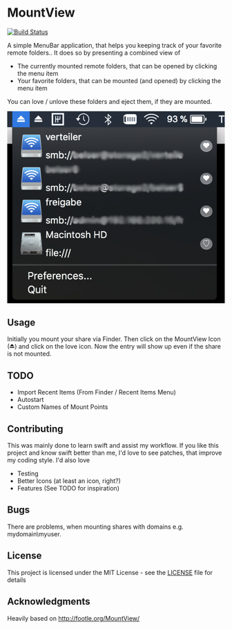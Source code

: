 # MountView

[![Build Status](https://travis-ci.org/boun/MountView.svg?branch=master)](https://travis-ci.org/boun/MountView)

A simple MenuBar application, that helps you keeping track of your favorite remote folders..
It does so by presenting a combined view of

* The currently mounted remote folders, that can be opened by clicking the menu item
* Your favorite folders, that can be mounted (and opened) by clicking the menu item

You can love / unlove these folders and eject them, if they are mounted.

<p align="center">
  <img src="./docs/screenshot.png" alt="Cool example">
</p>

## Usage

Initially you mount your share via Finder. Then click on the MountView Icon (⏏) and click on the love icon. Now the entry will show up even if the share is not mounted.

## TODO

- Import Recent Items (From Finder / Recent Items Menu)
- Autostart
- Custom Names of Mount Points

## Contributing

This was mainly done to learn swift and assist my workflow. If you like this project and know swift better than me, I'd love to see patches, that improve my coding style. I'd also love
- Testing
- Better Icons (at least an icon, right?)
- Features (See TODO for inspiration)

## Bugs

There are problems, when mounting shares with domains e.g. mydomain\myuser.

## License

This project is licensed under the MIT License - see the [LICENSE](LICENSE) file for details

## Acknowledgments

Heavily based on http://footle.org/MountView/
